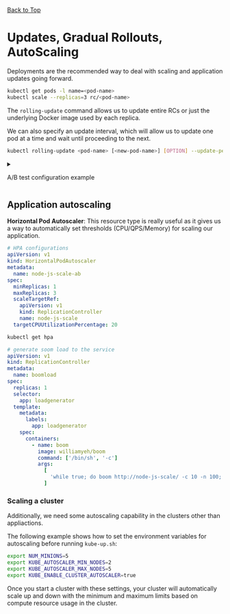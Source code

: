 [Back to Top](./README.md)

# Updates, Gradual Rollouts, AutoScaling

Deployments are the recommended way to deal with scaling and application updates going forward.

```bash
kubectl get pods -l name=<pod-name>
kubectl scale --replicas=3 rc/<pod-name>
```

The `rolling-update` command allows us to update entire RCs or just the underlying Docker image used by each replica.

We can also specify an update interval, which will allow us to update one pod at a time and wait until proceeding to the next.

```bash
kubectl rolling-update <pod-name> [<new-pod-name>] [OPTION] --update-period="2m"
```

<details>
<summary>

A/B test configuration example

</summary>

```yaml
# pod-AB-service.yaml
apiVersion: v1
kind: Service
metadata:
  name: node-js-scale-ab
  labels:
    service: node-js-scale-ab
spec:
  type: LoadBalancer
  ports:
    - port: 80
  sessionAffinity: ClientIP # session affinity to service and node
  selector:
    service: node-js-scale-ab

#  pod-A-controller.yaml
apiVersion: v1
kind: ReplicationController
metadata:
  name: node-js-scale-a
  labels:
    name: node-js-scale-a
    version: '0.2'
    service: node-js-scale-ab
spec:
  replicas: 2
  selector:
    name: node-js-scale-a
    version: '0.2'
    service: node-js-scale-ab
  template:
    metadata:
      labels:
        name: node-js-scale-a
        version: '0.2'
        service: node-js-scale-ab
    spec:
      containers:
        - name: node-js-scale
          image: pod-scaling:0.2
          ports:
            - containerPort: 80
          livenessProbe:
            httpGet:
              path: /
              port: 80
            initialDelaySeconds: 30
            timeoutSeconds: 5
          readinessProbe:
            httpGet:
              path: /
              port: 80
            initialDelaySeconds: 30
            timeoutSeconds: 1

#  pod-A-controller.yaml
apiVersion: v1
kind: ReplicationController
metadata:
  name: node-js-scale-b
  labels:
    name: node-js-scale-b
    version: '0.3'
    service: node-js-scale-ab
spec:
  replicas: 2
  selector:
    name: node-js-scale-b
    version: '0.3'
    service: node-js-scale-ab
  template:
    metadata:
      labels:
        name: node-js-scale-b
        version: '0.3'
        service: node-js-scale-ab
    spec:
      containers:
        - name: node-js-scale
          image: pod-scaling:0.3
          ports:
            - containerPort: 80
          livenessProbe:
            httpGet:
              path: /
              port: 80
            initialDelaySeconds: 30
            timeoutSeconds: 5
          readinessProbe:
            httpGet:
              path: /
              port: 80
            initialDelaySeconds: 30
            timeoutSeconds: 1

```

In a true A/B test, we would now want to start collecting metrics on the visit to each version. Again, we have `sessionAffinity` set to ClientIP, so all requests will go to the same pod.

Since the versions are each on their own pod, one can easily separate logging and even add a logging container to the pod definition for a sidecar logging pattern.

```bash
# finish the A/B test, transition to version 0.3
kubectl scale --replicas=3 rc/node-js-scale-b
kubectl scale --replicas=1 rc/node-js-scale-a
kubectl scale --replicas=4 rc/node-js-scale-b
kubectl scale --replicas=0 rc/node-js-scale-a

# remove the controller
kubectl delete rc/node-js-scale-a
```

</details>

## Application autoscaling

**Horizontal Pod Autoscaler**: This resource type is really useful as it gives us a way to automatically set thresholds (CPU/QPS/Memory) for scaling our application.

```yaml
# HPA configurations
apiVersion: v1
kind: HorizontalPodAutoscaler
metadata:
  name: node-js-scale-ab
spec:
  minReplicas: 1
  maxReplicas: 3
  scaleTargetRef:
    apiVersion: v1
    kind: ReplicationController
    name: node-js-scale
  targetCPUUtilizationPercentage: 20
```

```bash
kubectl get hpa
```

```yaml
# generate soom load to the service
apiVersion: v1
kind: ReplicationController
metadata:
  name: boomload
spec:
  replicas: 1
  selector:
    app: loadgenerator
  template:
    metadata:
      labels:
        app: loadgenerator
    spec:
      containers:
        - name: boom
          image: williamyeh/boom
          command: ['/bin/sh', '-c']
          args:
            [
              'while true; do boom http://node-js-scale/ -c 10 -n 100; sleep 1; done',
            ]
```

### Scaling a cluster

Additionally, we need some autoscaling capability in the clusters other than appliactions.

The following example shows how to set the environment variables for autoscaling before running `kube-up.sh`:

```bash
export NUM_MINIONS=5
export KUBE_AUTOSCALER_MIN_NODES=2
export KUBE_AUTOSCALER_MAX_NODES=5
export KUBE_ENABLE_CLUSTER_AUTOSCALER=true
```

Once you start a cluster with these settings, your cluster will automatically scale up and down with the minimum and maximum limits based on compute resource usage in the cluster.
